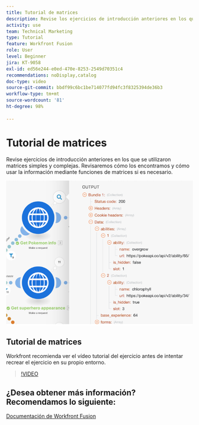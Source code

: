 ```yaml
---
title: Tutorial de matrices
description: Revise los ejercicios de introducción anteriores en los que se utilizaron matrices simples y complejas en  [!DNL Adobe Workfront Fusion].
activity: use
team: Technical Marketing
type: Tutorial
feature: Workfront Fusion
role: User
level: Beginner
jira: KT-9058
exl-id: ed56e244-e0ed-470e-8253-2549d70351c4
recommendations: noDisplay,catalog
doc-type: video
source-git-commit: bbdf99c6bc1be714077fd94fc3f8325394de36b3
workflow-type: tm+mt
source-wordcount: '81'
ht-degree: 98%

---
```


# Tutorial de matrices

Revise ejercicios de introducción anteriores en los que se utilizaron matrices simples y complejas. Revisaremos cómo los encontramos y cómo usar la información mediante funciones de matrices si es necesario.

![Una imagen de un escenario de Fusion](assets/final-functional-bits-and-bobs-1.png)

## Tutorial de matrices

Workfront recomienda ver el vídeo tutorial del ejercicio antes de intentar recrear el ejercicio en su propio entorno.

>[!VIDEO](https://video.tv.adobe.com/v/335299/?quality=12&learn=on&enablevpops=1)


## ¿Desea obtener más información? Recomendamos lo siguiente:

[Documentación de Workfront Fusion](https://experienceleague.adobe.com/es/docs/workfront-fusion/using/get-started-with-fusion/understand-workfront-fusion/workfront-fusion-overview)
